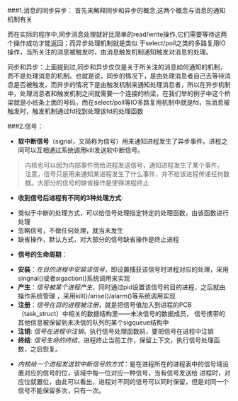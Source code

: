 ###1.消息的同步异步：
首先来解释同步和异步的概念,这两个概念与消息的通知机制有关    

而在实际的程序中,同步消息处理就好比简单的read/write操作,它们需要等待这两个操作成功才能返回；而异步处理机制就是类似
于select/poll之类的多路复用IO操作，当所关注的消息被触发时，由消息触发机制通知触发对消息的处理。    

同步和异步：上面提到过,同步和异步仅仅是关于所关注的消息如何通知的机制，而不是处理消息的机制。也就是说，同步的情况下，是由处理消息者自己去等待消 息是否被触发，而异步的情况下是由触发机制来通知处理消息者，所以在异步机制中，处理消息者和触发机制之间就需要一个连接的桥梁，在我们举的例子中这个桥 梁就是小纸条上面的号码，而在select/poll等IO多路复用机制中就是fd，当消息被触发时，触发机制通过fd找到处理该fd的处理函数

###2.信号：
* __软中断信号__（signal，又简称为信号）用来通知进程发生了异步事件。进程之间可以互相通过系统调用kill发送软中断信号。

> 内核也可以因为内部事件而给进程发送信号，通知进程发生了某个事件。
  注意，信号只是用来通知某进程发生了什么事件，并不给该进程传递任何数据。大部分的信号的缺省操作是使得进程终止

* __收到信号后进程有不同的3种处理方式__:
 + 类似于中断的处理方式，可以给信号处理指定特定的处理函数，由该函数进行处理
 + 忽略信号，不做任何处理，就当未发生
 + 缺省操作，默认方式，对大部分的信号缺省操作是终止进程

* __信号的生命周期__：
 - **安装**：_在目的进程中安装该信号_，即设置捕获该信号时进程对应的处理，采用singnal()或者sigaction()系统调用来实现
 - **产生**：_信号被某个进程产生_，同时通过pid设置该信号的目的进程，之后就由操作系统管理 ，采用kill()/arise()/alarm()等系统调用实现
 - **注册**：_信号在目的进程被注册_，就是把信号值加入到进程的PCB（task_struct）中相关的数据结构里——未决信号的数据成员，
   信号携带的其他信息被保留到未决信的队列的某个sigqueue结构中  
 - **注销**: _信号在进程中注销_，执行信号处理函数前，要把信号在进程中注销
 - **终结**: _信号生命的终结_，进程终止当前工作，保留上下文，执行信号处理函数，之后恢复。

* _内核给一个进程发送软中断信号的方式_：是在进程所在的进程表中的信号域设置对应的信号的位，该域中每一位对应一种信号，当有信号发送给
  进程时，对应位就置位，由此可以看出，进程对不同的信号可以同时保留，但是对同一个信号不能保留多次，只有一次。
